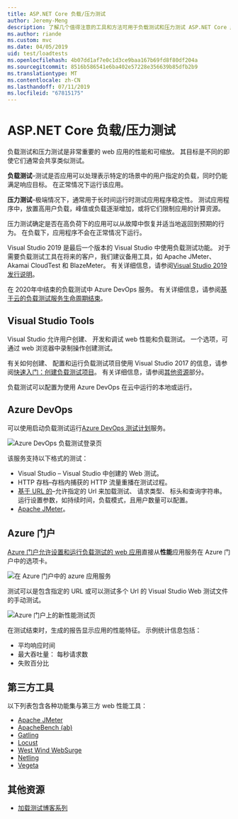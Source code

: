 ```yaml
---
title: ASP.NET Core 负载/压力测试
author: Jeremy-Meng
description: 了解几个值得注意的工具和方法可用于负载测试和压力测试 ASP.NET Core 应用。
ms.author: riande
ms.custom: mvc
ms.date: 04/05/2019
uid: test/loadtests
ms.openlocfilehash: 4b07dd1af7e0c1d3ce9baa167b69fd8f80df204a
ms.sourcegitcommit: 8516b586541e6ba402e57228e356639b85dfb2b9
ms.translationtype: MT
ms.contentlocale: zh-CN
ms.lasthandoff: 07/11/2019
ms.locfileid: "67815175"
---
```

# <a name="aspnet-core-loadstress-testing"></a>ASP.NET Core 负载/压力测试

负载测试和压力测试是非常重要的 web 应用的性能和可缩放。 其目标是不同的即使它们通常会共享类似测试。

**负载测试**&ndash;测试是否应用可以处理表示特定的场景中的用户指定的负载，同时仍能满足响应目标。 在正常情况下运行该应用。

**压力测试**&ndash;极端情况下，通常用于长时间运行时测试应用程序稳定性。 测试应用程序中，放置高用户负载，峰值或负载逐渐增加，或将它们限制应用的计算资源。

压力测试确定是否在高负荷下的应用可以从故障中恢复并适当地返回到预期的行为。 在负载下，应用程序不会在正常情况下运行。

Visual Studio 2019 是最后一个版本的 Visual Studio 中使用负载测试功能。 对于需要负载测试工具在将来的客户，我们建议备用工具，如 Apache JMeter、 Akamai CloudTest 和 BlazeMeter。 有关详细信息，请参阅[Visual Studio 2019 发行说明](/visualstudio/releases/2019/release-notes-v16.0#test-tools)。

在 2020年中结束的负载测试中 Azure DevOps 服务。 有关详细信息，请参阅[基于云的负载测试服务生命周期结束](https://devblogs.microsoft.com/devops/cloud-based-load-testing-service-eol/)。

## <a name="visual-studio-tools"></a>Visual Studio Tools

Visual Studio 允许用户创建、 开发和调试 web 性能和负载测试。 一个选项，可通过 web 浏览器中录制操作创建测试。

有关如何创建、 配置和运行负载测试项目使用 Visual Studio 2017 的信息，请参阅[快速入门：创建负载测试项目](/visualstudio/test/quickstart-create-a-load-test-project?view=vs-2017)。 有关详细信息，请参阅[其他资源](#additional-resources)部分。

负载测试可以配置为使用 Azure DevOps 在云中运行的本地或运行。

## <a name="azure-devops"></a>Azure DevOps

可以使用启动负载测试运行[Azure DevOps 测试计划](/azure/devops/test/load-test/index?view=vsts)服务。

![Azure DevOps 负载测试登录页](./load-tests/_static/azure-devops-load-test.png)

该服务支持以下格式的测试：

* Visual Studio &ndash; Visual Studio 中创建的 Web 测试。
* HTTP 存档&ndash;存档内捕获的 HTTP 流量重播在测试过程。
* [基于 URL 的](/azure/devops/test/load-test/get-started-simple-cloud-load-test?view=vsts)&ndash;允许指定的 Url 来加载测试、 请求类型、 标头和查询字符串。 运行设置参数，如持续时间，负载模式，且用户数量可以配置。
* [Apache JMeter](https://jmeter.apache.org/)。

## <a name="azure-portal"></a>Azure 门户

[Azure 门户允许设置和运行负载测试的 web 应用](/azure/devops/test/load-test/app-service-web-app-performance-test?view=vsts)直接从**性能**应用服务在 Azure 门户中的选项卡。

![在 Azure 门户中的 azure 应用服务](./load-tests/_static/azure-appservice-perf-test.png)

测试可以是包含指定的 URL 或可以测试多个 Url 的 Visual Studio Web 测试文件的手动测试。

![Azure 门户上的新性能测试页](./load-tests/_static/azure-appservice-perf-test-config.png)

在测试结束时，生成的报告显示应用的性能特征。 示例统计信息包括：

* 平均响应时间
* 最大吞吐量： 每秒请求数
* 失败百分比

## <a name="third-party-tools"></a>第三方工具

以下列表包含各种功能集与第三方 web 性能工具：

* [Apache JMeter](https://jmeter.apache.org/)
* [ApacheBench (ab)](https://httpd.apache.org/docs/2.4/programs/ab.html)
* [Gatling](https://gatling.io/)
* [Locust](https://locust.io/)
* [West Wind WebSurge](https://websurge.west-wind.com/)
* [Netling](https://github.com/hallatore/Netling)
* [Vegeta](https://github.com/tsenart/vegeta)

## <a name="additional-resources"></a>其他资源

* [加载测试博客系列](https://blogs.msdn.microsoft.com/charles_sterling/2015/06/01/load-test-series-part-i-creating-web-performance-tests-for-a-load-test/)
